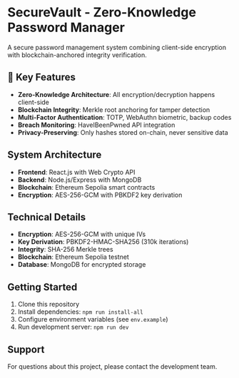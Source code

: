 # SecureVault - Zero-Knowledge Password Manager

A secure password management system combining client-side encryption with blockchain-anchored integrity verification.

## 🎯 Key Features

- **Zero-Knowledge Architecture**: All encryption/decryption happens client-side
- **Blockchain Integrity**: Merkle root anchoring for tamper detection
- **Multi-Factor Authentication**: TOTP, WebAuthn biometric, backup codes
- **Breach Monitoring**: HaveIBeenPwned API integration
- **Privacy-Preserving**: Only hashes stored on-chain, never sensitive data

## System Architecture

- **Frontend**: React.js with Web Crypto API
- **Backend**: Node.js/Express with MongoDB
- **Blockchain**: Ethereum Sepolia smart contracts
- **Encryption**: AES-256-GCM with PBKDF2 key derivation

## Technical Details

- **Encryption**: AES-256-GCM with unique IVs
- **Key Derivation**: PBKDF2-HMAC-SHA256 (310k iterations)
- **Integrity**: SHA-256 Merkle trees
- **Blockchain**: Ethereum Sepolia testnet
- **Database**: MongoDB for encrypted storage

## Getting Started

1. Clone this repository
2. Install dependencies: `npm run install-all`
3. Configure environment variables (see `env.example`)
4. Run development server: `npm run dev`

## Support

For questions about this project, please contact the development team.
